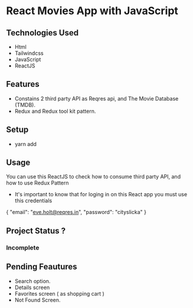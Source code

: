 # React Movies App with JavaScript

## Technologies Used

- Html
- Tailwindcss
- JavaScript
- ReactJS

## Features

- Constains 2 third party API as Reqres api, and The Movie Database (TMDB).
- Redux and Redux tool kit pattern.

## Setup

- yarn add

## Usage

You can use this ReactJS to check how to consume third party API, and how to use Redux Pattern

- It's important to know that for loging in on this React app you must use this credentials 

{
    "email": "eve.holt@reqres.in",
    "password": "cityslicka"
}

## Project Status ?
### Incomplete

## Pending Feautures 

- Search option.
- Details screen
- Favorites screen ( as shopping cart )
- Not Found Screen.
